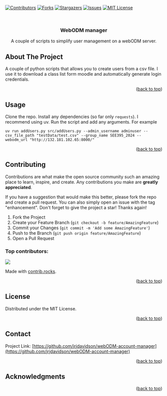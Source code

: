 <!--https://github.com/othneildrew/Best-README-Template?tab=readme-ov-file-->
<a id="readme-top"></a>

<!-- PROJECT SHIELDS -->
<!--
*** I'm using markdown "reference style" links for readability.
*** Reference links are enclosed in brackets [ ] instead of parentheses ( ).
*** See the bottom of this document for the declaration of the reference variables
*** for contributors-url, forks-url, etc. This is an optional, concise syntax you may use.
*** https://www.markdownguide.org/basic-syntax/#reference-style-links
-->
[![Contributors][contributors-shield]][contributors-url]
[![Forks][forks-shield]][forks-url]
[![Stargazers][stars-shield]][stars-url]
[![Issues][issues-shield]][issues-url]
[![MIT License][license-shield]][license-url]



<!-- PROJECT LOGO -->
<br />
<div align="center">
 
  <h3 align="center">WebODM manager</h3>

  <p align="center">
    A couple of scripts to simplify user management on a webODM server.
  </p>
</div>



<!-- TABLE OF CONTENTS 
<details>
  <summary>Table of Contents</summary>
  <ol>
    <li>
      <a href="#about-the-project">About The Project</a>
      <ul>
        <li><a href="#built-with">Built With</a></li>
      </ul>
    </li>
    <li>
      <a href="#getting-started">Getting Started</a>
      <ul>
        <li><a href="#prerequisites">Prerequisites</a></li>
        <li><a href="#installation">Installation</a></li>
      </ul>
    </li>
    <li><a href="#usage">Usage</a></li>
    <li><a href="#roadmap">Roadmap</a></li>
    <li><a href="#contributing">Contributing</a></li>
    <li><a href="#license">License</a></li>
    <li><a href="#contact">Contact</a></li>
    <li><a href="#acknowledgments">Acknowledgments</a></li>
  </ol>
</details>-->



<!-- ABOUT THE PROJECT -->
## About The Project

<!--[![Product Name Screen Shot][product-screenshot]](https://example.com)-->

A couple of python scripts that allows you to create users from a csv file. I use it to download a class list form moodle and automatically generate login credentials. 

<p align="right">(<a href="#readme-top">back to top</a>)</p>


<!-- USAGE EXAMPLES -->
## Usage
Clone the repo. Install any dependencies (so far only `requests`). I recommend using uv. Run the script and add any arguments. For example
```
uv run addUsers.py src/addUsers.py --admin_username adminuser --csv_file_path "testData/test.csv" --group_name SEE395_2024 --webodm_url "http://132.181.102.65:8000/"  
```


<!--_For more examples, please refer to the [Documentation](https://example.com)_-->

<p align="right">(<a href="#readme-top">back to top</a>)</p>



<!-- CONTRIBUTING -->
## Contributing

Contributions are what make the open source community such an amazing place to learn, inspire, and create. Any contributions you make are **greatly appreciated**.

If you have a suggestion that would make this better, please fork the repo and create a pull request. You can also simply open an issue with the tag "enhancement".
Don't forget to give the project a star! Thanks again!

1. Fork the Project
2. Create your Feature Branch (`git checkout -b feature/AmazingFeature`)
3. Commit your Changes (`git commit -m 'Add some AmazingFeature'`)
4. Push to the Branch (`git push origin feature/AmazingFeature`)
5. Open a Pull Request

### Top contributors:

<a href="https://github.com/jrjdavidson/webODM-account-manager/graphs/contributors">
  <img src="https://contrib.rocks/image?repo=jrjdavidson/webODM-account-manager" />
</a>

Made with [contrib.rocks](https://contrib.rocks).

<p align="right">(<a href="#readme-top">back to top</a>)</p>



<!-- LICENSE -->
## License

Distributed under the MIT License.

<p align="right">(<a href="#readme-top">back to top</a>)</p>



<!-- CONTACT -->
## Contact

Project Link: [https://github.com/jrjdavidson/webODM-account-manager](https://github.com/jrjdavidson/webODM-account-manager)

<p align="right">(<a href="#readme-top">back to top</a>)</p>



<!-- ACKNOWLEDGMENTS -->
## Acknowledgments

<p align="right">(<a href="#readme-top">back to top</a>)</p>



<!-- MARKDOWN LINKS & IMAGES -->
<!-- https://www.markdownguide.org/basic-syntax/#reference-style-links -->
[contributors-shield]: https://img.shields.io/github/contributors/jrjdavidson/webODM-account-manager?style=for-the-badge
[contributors-url]: https://github.com/jrjdavidson/webODM-account-manager/graphs/contributors
[forks-shield]: https://img.shields.io/github/forks/jrjdavidson/webODM-account-manager?style=for-the-badge
[forks-url]: https://github.com/jrjdavidson/webODM-account-manager/network/members
[stars-shield]: https://img.shields.io/github/stars/jrjdavidson/webODM-account-manager?style=for-the-badge
[stars-url]: https://github.com/jrjdavidson/webODM-account-manager/stargazers
[issues-shield]: https://img.shields.io/github/issues/jrjdavidson/webODM-account-manager?style=for-the-badge
[issues-url]: https://github.com/jrjdavidson/webODM-account-manager/issues
[license-shield]: https://img.shields.io/github/license/jrjdavidson/webODM-account-manager?style=for-the-badge
[license-url]: https://github.com/jrjdavidson/webODM-account-manager/blob/master/LICENSE.txt
[linkedin-shield]: https://img.shields.io/badge/-LinkedIn-black.svg?style=for-the-badge&logo=linkedin&colorB=555
[product-screenshot]: images/screenshot.png
[Next.js]: https://img.shields.io/badge/next.js-000000?style=for-the-badge&logo=nextdotjs&logoColor=white
[Next-url]: https://nextjs.org/
[React.js]: https://img.shields.io/badge/React-20232A?style=for-the-badge&logo=react&logoColor=61DAFB
[React-url]: https://reactjs.org/
[Vue.js]: https://img.shields.io/badge/Vue.js-35495E?style=for-the-badge&logo=vuedotjs&logoColor=4FC08D
[Vue-url]: https://vuejs.org/
[Angular.io]: https://img.shields.io/badge/Angular-DD0031?style=for-the-badge&logo=angular&logoColor=white
[Angular-url]: https://angular.io/
[Svelte.dev]: https://img.shields.io/badge/Svelte-4A4A55?style=for-the-badge&logo=svelte&logoColor=FF3E00
[Svelte-url]: https://svelte.dev/
[Laravel.com]: https://img.shields.io/badge/Laravel-FF2D20?style=for-the-badge&logo=laravel&logoColor=white
[Laravel-url]: https://laravel.com
[Bootstrap.com]: https://img.shields.io/badge/Bootstrap-563D7C?style=for-the-badge&logo=bootstrap&logoColor=white
[Bootstrap-url]: https://getbootstrap.com
[JQuery.com]: https://img.shields.io/badge/jQuery-0769AD?style=for-the-badge&logo=jquery&logoColor=white
[JQuery-url]: https://jquery.com 